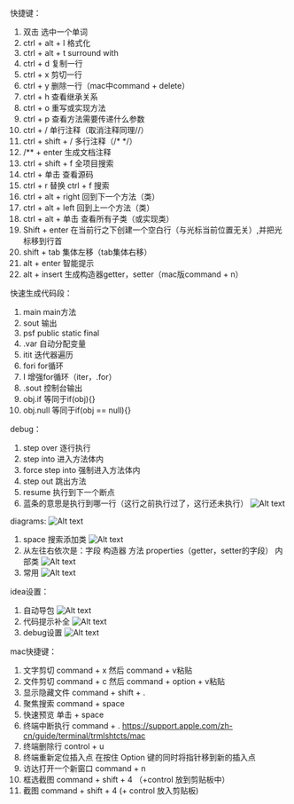 快捷键：
1. 双击  选中一个单词
2. ctrl + alt + l  格式化
3. ctrl + alt + t  surround with
4. ctrl + d  复制一行
5. ctrl + x  剪切一行
6. ctrl + y 删除一行（mac中command + delete）
7. ctrl + h  查看继承关系
8. ctrl + o  重写或实现方法
9. ctrl + p  查看方法需要传递什么参数
10. ctrl + /  单行注释（取消注释同理//）
11. ctrl + shift + /  多行注释（/* */）
12. /** + enter  生成文档注释
13. ctrl + shift + f  全项目搜索
14. ctrl + 单击  查看源码
15. ctrl + r 替换 ctrl + f 搜索
16. ctrl + alt + right  回到下一个方法（类）
17. ctrl + alt + left  回到上一个方法（类）
18. ctrl + alt + 单击  查看所有子类（或实现类）
19. Shift + enter  在当前行之下创建一个空白行（与光标当前位置无关）,并把光标移到行首
20. shift + tab  集体左移（tab集体右移）
21. alt + enter  智能提示
22. alt + insert  生成构造器getter，setter（mac版command + n）

快速生成代码段：
1. main  main方法
2. sout  输出
3. psf  public static final
4. .var  自动分配变量
5. itit  迭代器遍历
6. fori  for循环
7. I  增强for循环（iter，.for）
8. .sout  控制台输出
9. obj.if  等同于if(obj){}
10. obj.null  等同于if(obj == null){}

debug：
1. step over  逐行执行  
2. step into  进入方法体内  
3. force step into  强制进入方法体内  
4. step out  跳出方法  
5. resume  执行到下一个断点  
6. 蓝条的意思是执行到哪一行（这行之前执行过了，这行还未执行） ![Alt text](image/idea/image.png)

diagrams:
![Alt text](image/idea/image-1.png)
1. space  搜索添加类  ![Alt text](image/idea/image-2.png)
2. 从左往右依次是：字段 构造器 方法 properties（getter，setter的字段） 内部类  ![Alt text](image/idea/image-3.png)
3. 常用  ![Alt text](image/idea/image-4.png)

idea设置：
1. 自动导包  ![Alt text](image/idea/image-5.png)
2. 代码提示补全  ![Alt text](image/idea/image-6.png)
3. debug设置  ![Alt text](image/idea/image-7.png)

mac快捷键：
1. 文字剪切 command + x 然后 command + v粘贴
2. 文件剪切 command + c 然后 command + option + v粘贴
3. 显示隐藏文件 command + shift + .
4. 聚焦搜索 command + space
5. 快速预览 单击 + space
6. 终端中断执行 command + . https://support.apple.com/zh-cn/guide/terminal/trmlshtcts/mac
7. 终端删除行 control + u
8. 终端重新定位插入点 在按住 Option 键的同时将指针移到新的插入点
9. 访达打开一个新窗口 command + n
10. 框选截图 command + shift + 4 （+control 放到剪贴板中）
11. 截图 command + shift + 4 (+ control 放入剪贴板)
